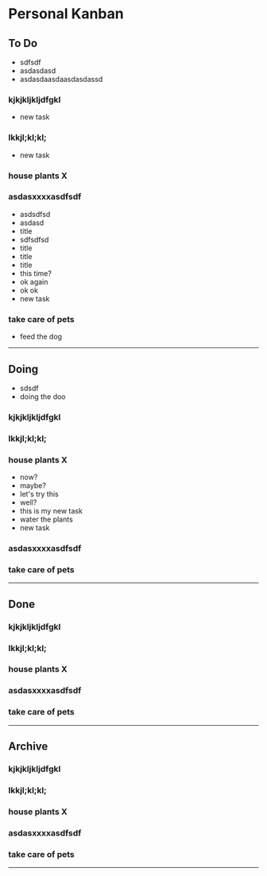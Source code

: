 # Personal Kanban

## To Do

- sdfsdf
- asdasdasd
- asdasdaasdaasdasdassd

### kjkjkljkljdfgkl

- new task

### lkkjl;kl;kl;

- new task

### house plants X

### asdasxxxxasdfsdf

- asdsdfsd
- asdasd
- title
- sdfsdfsd
- title
- title
- title
- this time?
- ok again
- ok ok
- new task

### take care of pets

- feed the dog

----------

## Doing

- sdsdf
- doing the doo

### kjkjkljkljdfgkl

### lkkjl;kl;kl;

### house plants X

- now?
- maybe?
- let's try this
- well?
- this is my new task
- water the plants
- new task

### asdasxxxxasdfsdf

### take care of pets

----------

## Done

### kjkjkljkljdfgkl

### lkkjl;kl;kl;

### house plants X

### asdasxxxxasdfsdf

### take care of pets

----------

## Archive

### kjkjkljkljdfgkl

### lkkjl;kl;kl;

### house plants X

### asdasxxxxasdfsdf

### take care of pets

----------

